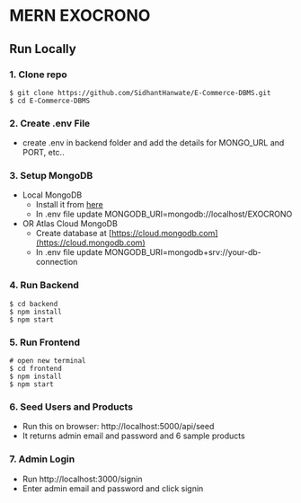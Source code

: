 # MERN EXOCRONO

## Run Locally

### 1. Clone repo

```
$ git clone https://github.com/SidhantHanwate/E-Commerce-DBMS.git
$ cd E-Commerce-DBMS
```

### 2. Create .env File

- create .env in backend folder and add the details for MONGO_URL and PORT, etc..

### 3. Setup MongoDB

- Local MongoDB
  - Install it from [here](https://www.mongodb.com/try/download/community)
  - In .env file update MONGODB_URI=mongodb://localhost/EXOCRONO
- OR Atlas Cloud MongoDB
  - Create database at [https://cloud.mongodb.com](https://cloud.mongodb.com)
  - In .env file update MONGODB_URI=mongodb+srv://your-db-connection

### 4. Run Backend

```
$ cd backend
$ npm install
$ npm start
```

### 5. Run Frontend

```
# open new terminal
$ cd frontend
$ npm install
$ npm start
```

### 6. Seed Users and Products

- Run this on browser: http://localhost:5000/api/seed
- It returns admin email and password and 6 sample products

### 7. Admin Login

- Run http://localhost:3000/signin
- Enter admin email and password and click signin


